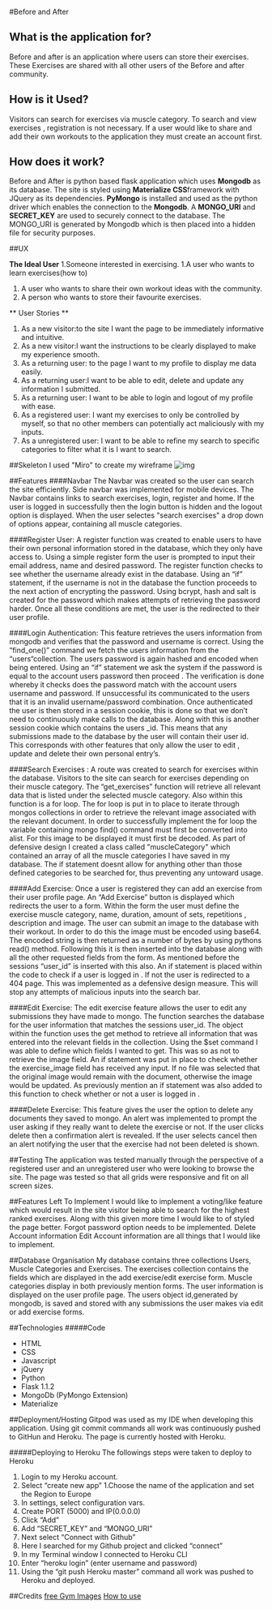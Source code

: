 #Before and After 

## What is the application for?
Before and after is an application where users can store their exercises. These Exercises are shared with all other users of the Before and after community. 

## How is it Used?
Visitors can search for exercises via muscle category. To search and view exercises , registration is not necessary. If a user would like to share and add their own workouts to the application they must create an account first.

## How does it work?
Before and After is python based flask application which uses **Mongodb** as its database. 
The site is styled using **Materialize CSS**framework with JQuery as its dependencies. 
**PyMongo** is installed and used as the python driver which enables the connection to the **Mongodb**. 
A **MONGO_URI** and **SECRET_KEY**  are used to securely connect to the database. The MONGO_URI is generated by Mongodb which is then placed into a hidden file for security purposes. 

##UX

**The Ideal User**
1.Someone interested in exercising.
1.A user who wants to learn exercises(how to)
1. A user who wants to share their own workout ideas with the community.
1. A person who wants to store their favourite exercises.

** User Stories **
1. As a new visitor:to the site I want the page to be immediately informative and intuitive. 
1. As a new visitor:I want the instructions to be clearly displayed to make my experience smooth. 
1. As a returning user: to the page I want to my profile to display me data easily. 
1. As a returning user:I want to be able to edit, delete and update any information I submitted. 
1. As a returning user: I want to be able to login and logout of my profile with ease. 
1. As a registered user: I want my exercises to only be controlled by myself, so that no other members can potentially act maliciously with my inputs. 
1. As a unregistered user: I want to be able to refine my search to specific categories to filter what it is I want to search. 


##Skeleton
I used "Miro" to create my wireframe
![img](https://i.ibb.co/0YgTZYt/before-index.png")


##Features
####Navbar
The Navbar was created so  the user can search the site efficiently. Side navbar was implemented for mobile devices. 
The Navbar contains links to search exercises, login, register and home. If the user is logged in successfully then the login button is hidden and the logout
option is displayed. When the user selectes "search exercises" a drop down of options appear, containing all muscle categories.

####Register User: A register function was created to enable users to have their own personal information stored in the database, which they only have access to. Using a simple register form the user is prompted to input their email address, name and desired password. The register function checks to see whether the username already exist in the database. Using an “if” statement, if the username is not in the database the function proceeds to the next action of encrypting the password. Using bcrypt, hash and salt is created for the password which makes attempts of retrieving the password harder. 
Once all these conditions are met, the user is the redirected to their user profile. 


####Login Authentication:
This feature retrieves the users information from mongodb and verifies that the password and username is correct. Using the “find_one()” command we fetch the users information  from the “users“collection. The users password is again hashed and encoded when being entered. Using an “if” statement we ask the system if the password is equal to the account users password then proceed . The verification is done whereby it checks does the password match with the account users username and password. If unsuccessful its communicated to the users that it is an invalid username/password combination.
Once authenticated the user is then stored in a session cookie, this is done so that we don’t need to continuously make calls to the database.  Along with this is another session cookie which contains the users _id. This means that any submissions made to the database by the user will contain their user id. This corresponds with other features that only allow the user to edit , update and delete their own personal entry’s. 

####Search Exercises :
A route was created to search for exercises within the database. Visitors to the site can search for exercises depending on their muscle category. The “get_exercises” function will retrieve all relevant data that is listed under the selected muscle category. Also within this function is a for loop. The for loop is put in to place to iterate through mongos collections in order to retrieve the relevant image associated with the relevant document. In order to successfully implement the for loop the variable containing mongo find() command must first be converted into alist. For this image to be displayed it must first be decoded. 
As part of defensive design I created a class called "muscleCategory" which contained an array of all the muscle categories I have saved in my database. The if statement doesnt allow for anything other than those defined categories to be searched for, thus preventing any untoward usage. 


####Add Exercise:
Once a user is registered they can add an exercise from their user profile page. An “Add Exercise” button is displayed which redirects the user to a form. Within the form the user must define the exercise muscle category, name, duration, amount of sets, repetitions , description and image. 
The user can submit an image to the database with their workout. In order to do this the image must be encoded using base64. The encoded string is then returned as a number of bytes by using pythons read() method. Following this it is then inserted into the database along with all the other requested fields from the form. As mentioned before the sessions “user_id” is inserted with this also. 
An if statement is placed within the code to check if a user is logged in . If not the user is redirected to a 404 page. This was implemented as a defensive design measure. This will stop any attempts of malicious inputs into the search bar. 


####Edit Exercise:
The edit exercise feature allows the user to edit any submissions they have made to mongo. 
The function searches the database for the user information that matches the sessions user_id.
The object within the function uses the get method to retrieve all information that was entered into the relevant fields in the collection. Using the $set  command I was able to define which fields I wanted to get. This was so as not to retrieve the image field. An if statement was put in place to check whether the exercise_image field has received any input. If no file was selected that the original image would remain with the document, otherwise the image would be updated. 
As previously mention an if statement was also added to this function to check whether or not a user is logged in .

####Delete Exercise:
This feature gives the user the option to delete any documents they saved to mongo.
An alert was implemented to prompt the user asking if they really want to delete the exercise or not. If the user clicks delete then a confirmation alert is revealed. If the user selects cancel then an alert notifying the user that the exercise had not been deleted is shown. 

##Testing
The application was tested manually through the perspective of a registered user and an unregistered user who were looking to browse the site. The page was tested so that all grids were responsive and fit on all screen sizes. 


##Features Left To Implement
I would like to implement a voting/like feature which would result in the site visitor being able to search for the highest ranked exercises. 
Along with this given more time I would like to of styled the page better. 
Forgot password option needs to be implemented.
Delete Account information
Edit Account information are all things that I would like to implement. 


##Database Organisation
My database contains three collections Users, Muscle Categories and Exercises. The exercises collection contains the fields which are displayed in the add exercise/edit exercise form. 
Muscle categories display in both previously mention forms. The user information is displayed on the user profile page. The users object id,generated by mongodb, is saved and stored with any submissions the user makes via edit or add exercise forms. 


##Technologies
#####Code
* HTML
* CSS
* Javascript
* jQuery
* Python
* Flask 1.1.2
* MongoDb (PyMongo Extension)
* Materialize



##Deployment/Hosting
Gitpod was used as my IDE when developing this application. Using git commit commands all work was continuously pushed to GitHun and Heroku. The page is currently hosted with Heroku. 

#####Deploying to Heroku
The followings steps were taken to deploy to Heroku
1. Login to my Heroku account.
1.	Select “create new app”
1.Choose the name of the application and set the Region to Europe
1. In settings, select configuration vars.
1. Create PORT (5000) and IP(0.0.0.0)
1.	Click “Add” 
1.	Add “SECRET_KEY” and “MONGO_URI”
1.	Next select “Connect with Github”
1.	Here I searched for my Github project and clicked “connect”
1.	In my Terminal window I connected to Heroku CLI
1.	Enter “heroku login” (enter username and password)
1.	Using the “git push Heroku master” command all work was pushed to Heroku and deployed. 

##Credits
[free Gym Images](https://www.pexels.com/search/gym/)
[How to use](bcrypthttp://zetcode.com/python/bcrypt/)













